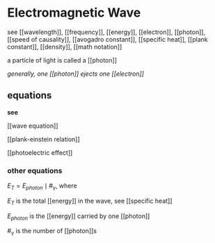 # Electromagnetic Wave

see [[wavelength]], [[frequency]], [[energy]], [[electron]], [[photon]], [[speed of causality]], [[avogadro constant]], [[specific heat]], [[plank constant]], [[density]], [[math notation]]

a particle of light is called a [[photon]]

_generally, one [[photon]] ejects one [[electron]]_

## equations

**see**

[[wave equation]]

[[plank-einstein relation]]

[[photoelectric effect]]

### other equations

$E_T = E_{photon} \mid \#_\gamma$, where

$E_T$ is the total [[energy]] in the wave, see [[specific heat]]

$E_{photon}$ is the [[energy]] carried by one [[photon]]

$\#_\gamma$ is the number of [[photon]]s
